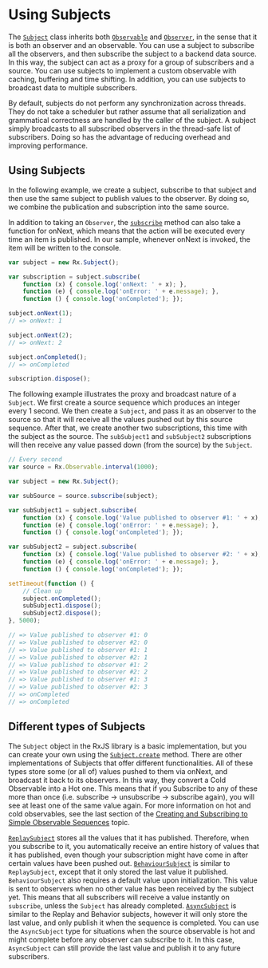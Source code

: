 # Using Subjects #

The [`Subject`](https://github.com/Reactive-Extensions/RxJS/blob/master/doc/api/subjects/subject.md) class inherits both [`Observable`](https://github.com/Reactive-Extensions/RxJS/blob/master/doc/api/core/observable.md) and [`Observer`](https://github.com/Reactive-Extensions/RxJS/blob/master/doc/api/core/observer.md), in the sense that it is both an observer and an observable. You can use a subject to subscribe all the observers, and then subscribe the subject to a backend data source. In this way, the subject can act as a proxy for a group of subscribers and a source. You can use subjects to implement a custom observable with caching, buffering and time shifting. In addition, you can use subjects to broadcast data to multiple subscribers.

By default, subjects do not perform any synchronization across threads. They do not take a scheduler but rather assume that all serialization and grammatical correctness are handled by the caller of the subject.  A subject simply broadcasts to all subscribed observers in the thread-safe list of subscribers. Doing so has the advantage of reducing overhead and improving performance. 

## Using Subjects ##

In the following example, we create a subject, subscribe to that subject and then use the same subject to publish values to the observer. By doing so, we combine the publication and subscription into the same source.

In addition to taking an `Observer`, the [`subscribe`](https://github.com/Reactive-Extensions/RxJS/blob/master/doc/api/core/observable.md#rxobservableprototypesubscribeobserver--onnext-onerror-oncompleted) method can also take a function for onNext, which means that the action will be executed every time an item is published. In our sample, whenever onNext is invoked, the item will be written to the console.

```js
var subject = new Rx.Subject();

var subscription = subject.subscribe(
	function (x) { console.log('onNext: ' + x); },
	function (e) { console.log('onError: ' + e.message); },
	function () { console.log('onCompleted'); });

subject.onNext(1);
// => onNext: 1

subject.onNext(2);
// => onNext: 2

subject.onCompleted();
// => onCompleted

subscription.dispose();

```

The following example illustrates the proxy and broadcast nature of a `Subject`. We first create a source sequence which produces an integer every 1 second. We then create a `Subject`, and pass it as an observer to the source so that it will receive all the values pushed out by this source sequence. After that, we create another two subscriptions, this time with the subject as the source. The `subSubject1` and `subSubject2` subscriptions will then receive any value passed down (from the source) by the `Subject`.

```js
// Every second
var source = Rx.Observable.interval(1000); 

var subject = new Rx.Subject();

var subSource = source.subscribe(subject);

var subSubject1 = subject.subscribe(
	function (x) { console.log('Value published to observer #1: ' + x); },
	function (e) { console.log('onError: ' + e.message); },
	function () { console.log('onCompleted'); });

var subSubject2 = subject.subscribe(
	function (x) { console.log('Value published to observer #2: ' + x); },
	function (e) { console.log('onError: ' + e.message); },
	function () { console.log('onCompleted'); });

setTimeout(function () {
	// Clean up
	subject.onCompleted();
	subSubject1.dispose();
	subSubject2.dispose();	
}, 5000);

// => Value published to observer #1: 0 
// => Value published to observer #2: 0 
// => Value published to observer #1: 1 
// => Value published to observer #2: 1 
// => Value published to observer #1: 2 
// => Value published to observer #2: 2 
// => Value published to observer #1: 3 
// => Value published to observer #2: 3 
// => onCompleted 
// => onCompleted 

```

## Different types of Subjects ##

The `Subject` object in the RxJS library is a basic implementation, but you can create your own using  the [`Subject.create`](https://github.com/Reactive-Extensions/RxJS/blob/master/doc/api/subjects/subject.md#rxsubjectcreateobserver-observable) method. There are other implementations of Subjects that offer different functionalities. All of these types store some (or all of) values pushed to them via onNext, and broadcast it back to its observers. In this way, they convert a Cold Observable into a Hot one. This means that if you Subscribe to any of these more than once (i.e. subscribe -> unsubscribe -> subscribe again), you will see at least one of the same value again. For more information on hot and cold observables, see the last section of the [Creating and Subscribing to Simple Observable Sequences](creating.md) topic.

[`ReplaySubject`](https://github.com/Reactive-Extensions/RxJS/blob/master/doc/api/subjects/replaysubject.md) stores all the values that it has published. Therefore, when you subscribe to it, you automatically receive an entire history of values that it has published, even though your subscription might have come in after certain values have been pushed out. [`BehaviourSubject`](https://github.com/Reactive-Extensions/RxJS/blob/master/doc/api/subjects/behaviorsubject.md) is similar to `ReplaySubject`, except that it only stored the last value it published. `BehaviourSubject` also requires a default value upon initialization. This value is sent to observers when no other value has been received by the subject yet. This means that all subscribers will receive a value instantly on `subscribe`, unless the `Subject` has already completed. [`AsyncSubject`](https://github.com/Reactive-Extensions/RxJS/blob/master/doc/api/subjects/asyncsubject.md) is similar to the Replay and Behavior subjects, however it will only store the last value, and only publish it when the sequence is completed. You can use the `AsyncSubject` type for situations when the source observable is hot and might complete before any observer can subscribe to it. In this case, `AsyncSubject` can still provide the last value and publish it to any future subscribers.
